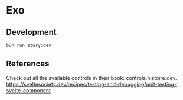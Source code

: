 # Exo

## Development

```bash
bun run story:dev
```

## References

Check out all the available controls in their book: controls.histoire.dev.
https://sveltesociety.dev/recipes/testing-and-debugging/unit-testing-svelte-component